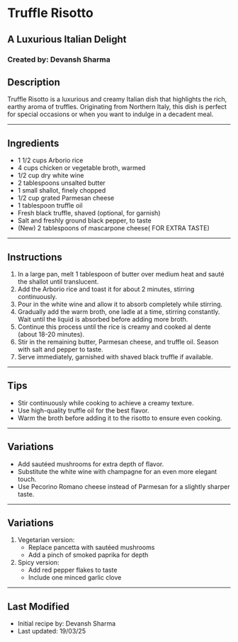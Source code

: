 # Truffle Risotto
## A Luxurious Italian Delight
### Created by: Devansh Sharma

## Description
Truffle Risotto is a luxurious and creamy Italian dish that highlights the rich, earthy aroma of truffles. Originating from Northern Italy, this dish is perfect for special occasions or when you want to indulge in a decadent meal.

-------------------------------------------------------------------------------------------------

## Ingredients
- 1 1/2 cups Arborio rice
- 4 cups chicken or vegetable broth, warmed
- 1/2 cup dry white wine
- 2 tablespoons unsalted butter
- 1 small shallot, finely chopped
- 1/2 cup grated Parmesan cheese
- 1 tablespoon truffle oil
- Fresh black truffle, shaved (optional, for garnish)
- Salt and freshly ground black pepper, to taste
- (New) 2 tablespoons of mascarpone cheese( FOR EXTRA TASTE)
-------------------------------------------------------------------------------------------------

## Instructions
1. In a large pan, melt 1 tablespoon of butter over medium heat and sauté the shallot until translucent.
2. Add the Arborio rice and toast it for about 2 minutes, stirring continuously.
3. Pour in the white wine and allow it to absorb completely while stirring.
4. Gradually add the warm broth, one ladle at a time, stirring constantly. Wait until the liquid is absorbed before adding more broth.
5. Continue this process until the rice is creamy and cooked al dente (about 18-20 minutes).
6. Stir in the remaining butter, Parmesan cheese, and truffle oil. Season with salt and pepper to taste.
7. Serve immediately, garnished with shaved black truffle if available.

------------------------------------------------------------------------------------------------

## Tips
- Stir continuously while cooking to achieve a creamy texture.
- Use high-quality truffle oil for the best flavor.
- Warm the broth before adding it to the risotto to ensure even cooking.

------------------------------------------------------------------------------------------------

## Variations
- Add sautéed mushrooms for extra depth of flavor.
- Substitute the white wine with champagne for an even more elegant touch.
- Use Pecorino Romano cheese instead of Parmesan for a slightly sharper taste.

------------------------------------------------------------------------------------------------

## Variations
1. Vegetarian version:
   - Replace pancetta with sautéed mushrooms
   - Add a pinch of smoked paprika for depth
2. Spicy version:
   - Add red pepper flakes to taste
   - Include one minced garlic clove

------------------------------------------------------------------------------------------------

## Last Modified
- Initial recipe by: Devansh Sharma
- Last updated: 19/03/25